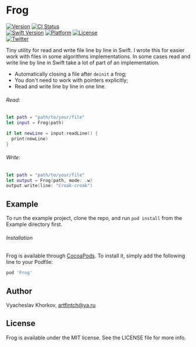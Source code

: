 # Frog

[![Version](https://img.shields.io/cocoapods/v/Frog.svg?style=flat)](https://cocoapods.org/pods/Frog)
[![CI Status](https://img.shields.io/travis/artFintch/Frog.svg?style=flat)](https://travis-ci.org/artFintch/Frog)<br>
[![Swift Version](https://img.shields.io/badge/Swift-5.0-orange.svg)](https://developer.apple.com/swift)
[![Platform](https://img.shields.io/cocoapods/p/Frog.svg?style=flat)](https://cocoapods.org/pods/Frog)
[![License](https://img.shields.io/cocoapods/l/Frog.svg?style=flat)](https://cocoapods.org/pods/Frog)<br>
[![Twitter](https://img.shields.io/badge/twitter-@artFintch-blue.svg?style=flat)](https://twitter.com/swiftyfintch)

Tiny utility for read and write file line by line in Swift. I wrote this for easier work with files in some algorithms implementations. In some cases read and write line by line in Swift take a lot of part of an implementation.
- Automatically closing a file after `deinit` a frog;
- You don't need to work with pointers explicitly;
- Read and write line by line in one line.

###### Read:
```swift
let path = "path/to/your/file"
let input = Frog(path)

if let newLine = input.readLine() {
  print(newLine)
}
```
###### Write:
```swift
let path = "path/to/your/file"
let output = Frog(path, mode: .w)
output.write(line: "Croak-croak")
```

## Example

To run the example project, clone the repo, and run `pod install` from the Example directory first.

###### Installation

Frog is available through [CocoaPods](https://cocoapods.org). To install
it, simply add the following line to your Podfile:

```ruby
pod 'Frog'
```

## Author

Vyacheslav Khorkov, artfintch@ya.ru

## License

Frog is available under the MIT license. See the LICENSE file for more info.
